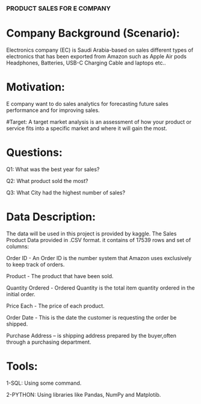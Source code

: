 ### PRODUCT SALES FOR E COMPANY


# Company Background (Scenario):
Electronics company (EC) is Saudi Arabia-based on sales different types of electronics that has been exported from Amazon such as Apple Air pods Headphones, Batteries, USB-C Charging Cable and laptops etc..

# Motivation:
E company want to do sales analytics for forecasting future sales performance and for improving sales.

#Target:
A target market analysis is an assessment of how your product or service fits into a specific market and where it will gain the most.

# Questions:
Q1: What was the best year for sales?

Q2: What product sold the most?

Q3: What City had the highest number of sales?

# Data Description:
The data will be used in this project is provided by kaggle. The Sales Product Data provided in .CSV format. it contains of 17539 rows and set of columns:

Order ID - An Order ID is the number system that Amazon uses exclusively to keep track of orders.

Product - The product that have been sold.

Quantity Ordered - Ordered Quantity is the total item quantity ordered in the initial order.

Price Each - The price of each product.

Order Date - This is the date the customer is requesting the order be shipped.

Purchase Address – is shipping address prepared by the buyer,often through a purchasing department.

# Tools:
1-SQL:
Using some command.

2-PYTHON:
Using libraries like Pandas, NumPy and Matplotib.
